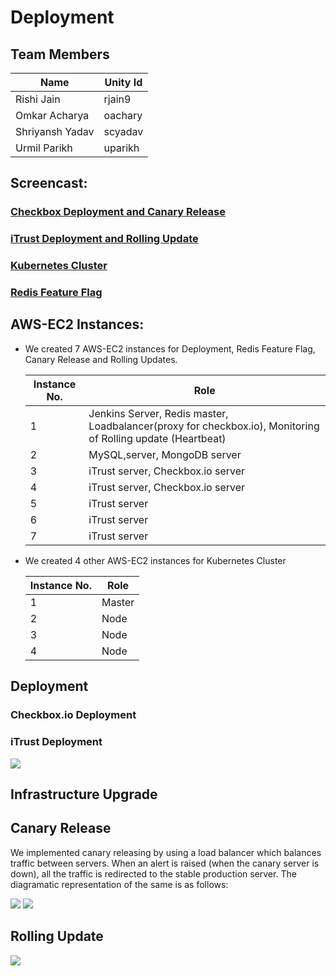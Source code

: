 # Deployment


## Team Members

| Name | Unity Id |
| --- | --- |
| Rishi Jain | rjain9 |
| Omkar Acharya | oachary |
| Shriyansh Yadav | scyadav |
| Urmil Parikh | uparikh |

## Screencast:  

### [Checkbox Deployment and Canary Release]()  
### [iTrust Deployment and Rolling Update]() 
### [Kubernetes Cluster]()
### [Redis Feature Flag]()

## AWS-EC2 Instances:

* We created 7 AWS-EC2 instances for Deployment, Redis Feature Flag, Canary Release and Rolling Updates.

  | Instance No. |  Role |
  | --- | --- |
  | 1 | Jenkins Server, Redis master, Loadbalancer(proxy for checkbox.io), Monitoring of Rolling update (Heartbeat) |
  | 2 | MySQL,server, MongoDB server |
  | 3 | iTrust server, Checkbox.io server |
  | 4 | iTrust server, Checkbox.io server |
  | 5 | iTrust server |
  | 6 | iTrust server |
  | 7 | iTrust server |

* We  created 4 other AWS-EC2 instances for Kubernetes Cluster

  | Instance No. |  Role |
  | --- | --- |
  | 1 | Master |
  | 2 | Node |
  | 3 | Node |
  | 4 | Node |

## Deployment

### Checkbox.io Deployment

### iTrust Deployment

<img src="https://github.ncsu.edu/rjain9/CSC519DevOps-Project/blob/Deployment/images/iTrustDeployment.png">

## Infrastructure Upgrade


## Canary Release
We implemented canary releasing by using a load balancer which balances traffic between servers. When an alert is raised (when the canary server is down), all the traffic is redirected to the stable production server. The diagramatic representation of the same is as follows:

<img src="https://github.ncsu.edu/rjain9/CSC519DevOps-Project/blob/Deployment/images/Canary1.png">

<img src="https://github.ncsu.edu/rjain9/CSC519DevOps-Project/blob/Deployment/images/Canary2.png">

## Rolling Update

<img src="https://github.ncsu.edu/rjain9/CSC519DevOps-Project/blob/Deployment/images/rollingUpdate.png">
